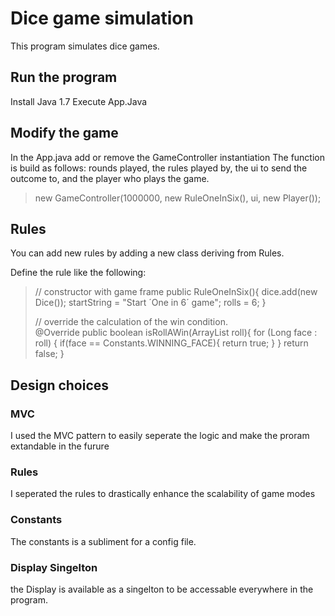 # Dice game simulation

This program simulates dice games.

## Run the program

Install Java 1.7
Execute App.Java

## Modify the game

In the App.java add or remove the GameController instantiation
The function is build as follows: rounds played, the rules played by, the ui to send the outcome to, and the player who plays the game.
> new GameController(1000000, new RuleOneInSix(), ui, new Player());

## Rules

You can add new rules by adding a new class deriving from Rules.

Define the rule like the following:
> // constructor with game frame
>    public RuleOneInSix(){
>        dice.add(new Dice());
>        startString = "Start ´One in 6´ game";
>        rolls = 6; 
>    }
> 
> // override the calculation of the win condition.  
>    @Override public boolean isRollAWin(ArrayList<Long> roll){
>        for (Long face : roll) {
>            if(face == Constants.WINNING_FACE){
>                return true;
>            }
>        }
>        return false;
>    }

## Design choices

### MVC
I used the MVC pattern to easily seperate the logic and make the proram extandable in the furure
### Rules
I seperated the rules to drastically enhance the scalability of game modes
### Constants
The constants is a subliment for a config file.
### Display Singelton
the Display is available as a singelton to be accessable everywhere in the program.